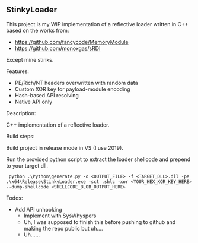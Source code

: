 ## StinkyLoader

This project is my WIP implementation of a reflective loader written in C++ based on the works from:

* https://github.com/fancycode/MemoryModule
* https://github.com/monoxgas/sRDI

Except mine stinks.

Features:
* PE/Rich/NT headers overwritten with random data
* Custom XOR key for payload-module encoding
* Hash-based API resolving
* Native API only

Description:

C++ implementation of a reflective loader.

Build steps:

Build project in release mode in VS (I use 2019).

Run the provided python script to extract the loader shellcode and prepend to your target dll.

` python .\Python\generate.py -o <OUTPUT_FILE> -f <TARGET_DLL>.dll -pe .\x64\Release\StinkyLoader.exe -sct .shlc -xor <YOUR_HEX_XOR_KEY_HERE> --dump-shellcode <SHELLCODE_BLOB_OUTPUT_HERE>`

Todos:

* Add API unhooking
  * Implement with SysWhyspers
  * Uh, I was supposed to finish this before pushing to github and making the repo public but uh....
  * Uh......

